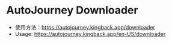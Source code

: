 # AutoJourney Downloader

* 使用方法：<https://autojourney.kingback.app/downloader>
* Usage: <https://autojourney.kingback.app/en-US/downloader>
